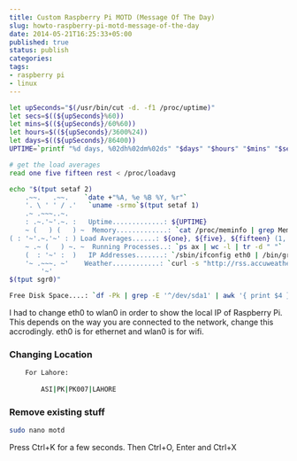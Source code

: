 ```yaml
---
title: Custom Raspberry Pi MOTD (Message Of The Day)
slug: howto-raspberry-pi-motd-message-of-the-day
date: 2014-05-21T16:25:33+05:00
published: true
status: publish
categories:
tags:
- raspberry pi
- linux
---
```


```bash
let upSeconds="$(/usr/bin/cut -d. -f1 /proc/uptime)"
let secs=$((${upSeconds}%60))
let mins=$((${upSeconds}/60%60))
let hours=$((${upSeconds}/3600%24))
let days=$((${upSeconds}/86400))
UPTIME=`printf "%d days, %02dh%02dm%02ds" "$days" "$hours" "$mins" "$secs"`

# get the load averages
read one five fifteen rest < /proc/loadavg

echo "$(tput setaf 2)
    .~~.   .~~.    `date +"%A, %e %B %Y, %r"`
    '. \ ' ' / .'   `uname -srmo`$(tput setaf 1)
    .~ .~~~..~.   
    : .~.'~'.~. :   Uptime.............: ${UPTIME}
    ~ (   ) (   ) ~  Memory.............: `cat /proc/meminfo | grep MemFree | awk {'print $2'}`kB (Free) / `cat /proc/meminfo | grep MemTotal | awk {'print $2'}`kB (Total)
( : '~'.~.'~' : ) Load Averages......: ${one}, ${five}, ${fifteen} (1, 5, 15 min)
    ~ .~ (   ) ~. ~  Running Processes..: `ps ax | wc -l | tr -d " "`
    (  : '~' :  )   IP Addresses.......: `/sbin/ifconfig eth0 | /bin/grep "inet addr" | /usr/bin/cut -d ":" -f 2 | /usr/bin/cut -d " " -f 1` and `wget -q -O - http://icanhazip.com/ | tail`
    '~ .~~~. ~'    Weather............: `curl -s "http://rss.accuweather.com/rss/liveweather_rss.asp?metric=1&locCode=EUR|UK|UK001|NAILSEA|" | sed -n '/Currently:/ s/.*: \(.*\): \([0-9]*\)\([CF]\).*/\2°\3, \1/p'`
        '~'
$(tput sgr0)"

Free Disk Space....: `df -Pk | grep -E '^/dev/sda1' | awk '{ print $4 }' | awk -F '.' '{ print $1 }'`k on /dev/sda1
```
    
I had to change eth0 to wlan0 in order to show the local IP of Raspberry Pi. This depends on the way you are connected to the network, change this accrodingly. eth0 is for ethernet and wlan0 is for wifi.
    
### Changing Location

```bash
    For Lahore: 
    
    	ASI|PK|PK007|LAHORE 
```
    	
### Remove existing stuff

```bash
sudo nano motd
```

Press Ctrl+K for a few seconds. Then Ctrl+O, Enter and Ctrl+X
